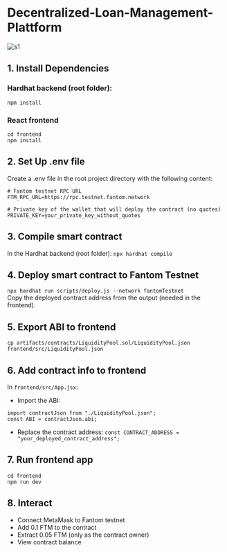 # Decentralized-Loan-Management-Plattform
![s1](https://github.com/user-attachments/assets/e8faaaed-bca7-4d50-9ac9-67c70db765cc)
## 1. Install Dependencies
### Hardhat backend (root folder):
`npm install`
### React frontend
```
cd frontend
npm install
```
## 2. Set Up .env file
Create a .env file in the root project directory with the following content:
```
# Fantom testnet RPC URL
FTM_RPC_URL=https://rpc.testnet.fantom.network

# Private key of the wallet that will deploy the contract (no quotes)
PRIVATE_KEY=your_private_key_without_quotes
```
## 3. Compile smart contract
In the Hardhat backend (root folder):
`npx hardhat compile`
## 4. Deploy smart contract to Fantom Testnet
`npx hardhat run scripts/deploy.js --network fantomTestnet` <br/>
Copy the deployed contract address from the output (needed in the frontend).
## 5. Export ABI to frontend
`cp artifacts/contracts/LiquidityPool.sol/LiquidityPool.json frontend/src/LiquidityPool.json`
## 6. Add contract info to frontend
In `frontend/src/App.jsx`:
- Import the ABI:
```
import contractJson from "./LiquidityPool.json";
const ABI = contractJson.abi;
```
- Replace the contract address:
`const CONTRACT_ADDRESS = "your_deployed_contract_address";`
## 7. Run frontend app
```
cd frontend
npm run dev
```
## 8. Interact
- Connect MetaMask to Fantom testnet
- Add 0.1 FTM to the contract
- Extract 0.05 FTM (only as the contract owner)
- View contract balance

